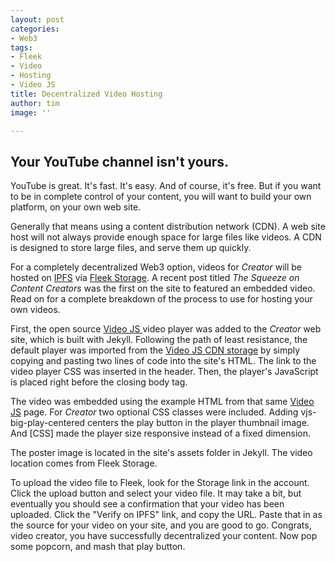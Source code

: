 ```yaml
---
layout: post
categories:
- Web3
tags:
- Fleek
- Video
- Hosting
- Video JS
title: Decentralized Video Hosting
author: tim
image: ''

---
```

## Your YouTube channel isn't yours.

YouTube is great. It's fast. It's easy. And of course, it's free. But if you want to be in complete control of your content, you will want to build your own platform, on your own web site.

Generally that means using a content distribution network (CDN). A web site host will not always provide enough space for large files like videos. A CDN is designed to store large files, and serve them up quickly.

For a completely decentralized Web3 option, videos for _Creator_ will be hosted on [IPFS](https://ipfs.io/) via [Fleek Storage](https://fleek.co/storage/). A recent post titled _The Squeeze on Content Creators_ was the first on the site to featured an embedded video. Read on for a complete breakdown of the process to use for hosting your own videos.

First, the open source [Video JS ](https://videojs.com/)video player was added to the _Creator_ web site, which is built with Jekyll. Following the path of least resistance, the default player was imported from the [Video JS CDN storage](https://en.wikipedia.org/wiki/Content_delivery_network) by simply copying and pasting two lines of code into the site's HTML. The link to the video player CSS was inserted in the header. Then, the player's JavaScript is placed right before the closing body tag.

The video was embedded using the example HTML from that same [Video JS](https://en.wikipedia.org/wiki/Content_delivery_network) page. For _Creator_ two optional CSS classes were included. Adding vjs-big-play-centered centers the play button in the player thumbnail image. And \[CSS\] made the player size responsive instead of a fixed dimension.

The poster image is located in the site's assets folder in Jekyll. The video location comes from Fleek Storage.

To upload the video file to Fleek, look for the Storage link in the account. Click the upload button and select your video file. It may take a bit, but eventually you should see a confirmation that your video has been uploaded. Click the "Verify on IPFS" link, and copy the URL. Paste that in as the source for your video on your site, and you are good to go. Congrats, video creator, you have successfully decentralized your content. Now pop some popcorn, and mash that play button.